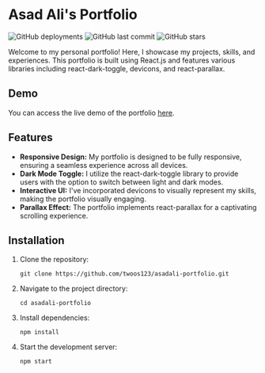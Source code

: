 # Asad Ali's Portfolio

![GitHub deployments](https://img.shields.io/github/deployments/twoos123/asadali-portfolio/github-pages?label=deployment&style=flat-square)
![GitHub last commit](https://img.shields.io/github/last-commit/twoos123/asadali-portfolio?style=flat-square)
![GitHub stars](https://img.shields.io/github/stars/twoos123/asadali-portfolio?style=flat-square)

Welcome to my personal portfolio! Here, I showcase my projects, skills, and experiences. This portfolio is built using React.js and features various libraries including react-dark-toggle, devicons, and react-parallax.

## Demo

You can access the live demo of the portfolio [here](https://twoos123.github.io/asadali-portfolio/).

## Features

- **Responsive Design:** My portfolio is designed to be fully responsive, ensuring a seamless experience across all devices.
- **Dark Mode Toggle:** I utilize the react-dark-toggle library to provide users with the option to switch between light and dark modes.
- **Interactive UI:** I've incorporated devicons to visually represent my skills, making the portfolio visually engaging.
- **Parallax Effect:** The portfolio implements react-parallax for a captivating scrolling experience.

Installation
------------

1.  Clone the repository:

    `git clone https://github.com/twoos123/asadali-portfolio.git`

2.  Navigate to the project directory:

    `cd asadali-portfolio`

3.  Install dependencies:

    `npm install`

4.  Start the development server:

    `npm start`
